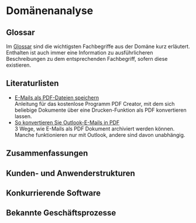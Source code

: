 # Domänenanalyse

## Glossar

Im [Glossar](Glossar.md) sind die wichtigsten Fachbegriffe aus der Domäne kurz erläutert. Enthalten ist auch immer eine
Information zu ausführlicheren Beschreibungen zu dem entsprechenden Fachbegriff, sofern diese existieren.

## Literaturlisten

* [E-Mails als PDF-Dateien speichern](https://www.computerwissen.de/office/outlook/artikel/e-mails-als-pdf-dateien-speichern.html)<br />
Anleitung für das kostenlose Programm PDF Creator, mit dem sich beliebige Dokumente über eine Drucken-Funktion als PDF konvertieren lassen.
* [So konvertieren Sie Outlook-E-Mails in PDF](https://pdf.wondershare.com/de/how-to/save-outlook-email-to-pdf.html)<br />
3 Wege, wie E-Mails als PDF Dokument archiviert werden können. Manche funktionieren nur mit Outlook, andere sind davon unabhängig.

## Zusammenfassungen

## Kunden- und Anwenderstrukturen

## Konkurrierende Software

## Bekannte Geschäftsprozesse

